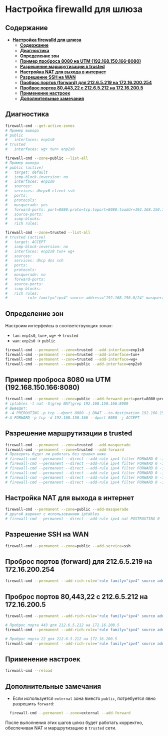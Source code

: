 # **Настройка firewalld для шлюза**

## **Содержание**
- [**Настройка firewalld для шлюза**](#настройка-firewalld-для-шлюза)
  - [**Содержание**](#содержание)
  - [**Диагностика**](#диагностика)
  - [**Определение зон**](#определение-зон)
  - [**Пример проброса 8080 на UTM (192.168.150.166:8080)**](#пример-проброса-8080-на-utm-1921681501668080)
  - [**Разрешение маршрутизации в trusted**](#разрешение-маршрутизации-в-trusted)
  - [**Настройка NAT для выхода в интернет**](#настройка-nat-для-выхода-в-интернет)
  - [**Разрешение SSH на WAN**](#разрешение-ssh-на-wan)
  - [**Проброс портов (forward) для 212.6.5.219 на 172.16.200.254**](#проброс-портов-forward-для-21265219-на-17216200254)
  - [**Проброс портов 80,443,22 с 212.6.5.212 на 172.16.200.5**](#проброс-портов-8044322-с-21265212-на-172162005)
  - [**Применение настроек**](#применение-настроек)
  - [**Дополнительные замечания**](#дополнительные-замечания)

## **Диагностика**

```bash
firewall-cmd --get-active-zones
# Пример вывода
# public
#   interfaces: enp1s0
# trusted
#   interfaces: wg+ tun+ enp2s0

firewall-cmd --zone=public --list-all
# Пример вывода
# public (active)
#   target: default
#   icmp-block-inversion: no
#   interfaces: enp1s0
#   sources:
#   services: dhcpv6-client ssh
#   ports:
#   protocols:
#   masquerade: yes
#   forward-ports: port=8080:proto=tcp:toport=8080:toaddr=192.168.150.166
#   source-ports:
#   icmp-blocks:
#   rich rules:

firewall-cmd --zone=trusted --list-all
# trusted (active)
#   target: ACCEPT
#   icmp-block-inversion: no
#   interfaces: enp2s0 tun+ wg+
#   sources:
#   services: dhcp dns ssh
#   ports:
#   protocols:
#   masquerade: no
#   forward-ports:
#   source-ports:
#   icmp-blocks:
#   rich rules:
#         rule family="ipv4" source address="192.168.150.0/24" masquerade
```

## **Определение зон**

Настроим интерфейсы в соответствующих зонах:

- `lan`: `enp1s0`, `tun+`, `wg+` → `trusted`
- `wan`: `enp2s0` → `public`

```bash
firewall-cmd --permanent --zone=trusted --add-interface=enp1s0
firewall-cmd --permanent --zone=trusted --add-interface=tun+
firewall-cmd --permanent --zone=trusted --add-interface=wg+
firewall-cmd --permanent --zone=public --add-interface=enp2s0
```

## **Пример проброса 8080 на UTM (192.168.150.166:8080)**

```bash
firewall-cmd --permanent --zone=public --add-forward-port=port=8080:proto=tcp:toport=8080:toaddr=192.168.150.166
# iptables -t nat -S|grep NAT|grep 192.168.150.166:8080
# Выведет:
# -A PREROUTING -p tcp --dport 8080 -j DNAT --to-destination 192.168.150.166:8080
#-A FORWARD -p tcp -d 192.168.150.166 --dport 8080 -j ACCEPT


```

## **Разрешение маршрутизации в trusted**

```bash
firewall-cmd --permanent --zone=trusted --add-masquerade
firewall-cmd --permanent --zone=trusted --add-forward
# Проверить будет ли работать без правил ниже
# firewall-cmd --permanent --direct --add-rule ipv4 filter FORWARD 0 -i enp1s0 -o tun+ -j ACCEPT
# firewall-cmd --permanent --direct --add-rule ipv4 filter FORWARD 0 -i tun+ -o enp1s0 -j ACCEPT
# firewall-cmd --permanent --direct --add-rule ipv4 filter FORWARD 0 -i enp1s0 -o wg+ -j ACCEPT
# firewall-cmd --permanent --direct --add-rule ipv4 filter FORWARD 0 -i wg+ -o enp1s0 -j ACCEPT
# firewall-cmd --permanent --direct --add-rule ipv4 filter FORWARD 0 -i tun+ -o wg+ -j ACCEPT
# firewall-cmd --permanent --direct --add-rule ipv4 filter FORWARD 0 -i wg+ -o tun+ -j ACCEPT
```

## **Настройка NAT для выхода в интернет**

```bash
firewall-cmd --permanent --zone=public --add-masquerade
# другой вариант с использованием iptables
# firewall-cmd --permanent --direct --add-rule ipv4 nat POSTROUTING 0 -o enp2s0 -j MASQUERADE
```

## **Разрешение SSH на WAN**

```bash
firewall-cmd --permanent --zone=public --add-service=ssh
```

## **Проброс портов (forward) для 212.6.5.219 на 172.16.200.254**
```bash
firewall-cmd --permanent --add-rich-rule='rule family="ipv4" source address="212.6.5.219" forward to address="172.16.200.254"'
```

## **Проброс портов 80,443,22 с 212.6.5.212 на 172.16.200.5**
```bash
firewall-cmd --permanent --add-rich-rule='rule family="ipv4" source address="212.6.5.212" port protocol="tcp" port="80" forward to address="172.16.200.5"'

# Проброс порта 443 для 212.6.5.212 на 172.16.200.5
firewall-cmd --permanent --add-rich-rule='rule family="ipv4" source address="212.6.5.212" port protocol="tcp" port="443" forward to address="172.16.200.5"'

# Проброс порта 22 для 212.6.5.212 на 172.16.200.5
firewall-cmd --permanent --add-rich-rule='rule family="ipv4" source address="212.6.5.212" port protocol="tcp" port="22" forward to address="172.16.200.5"'
```

## **Применение настроек**

```bash
firewall-cmd --reload
```

## **Дополнительные замечания**

- Если используется `external` зона вместо `public`, потребуется явно разрешить `forward`:
```bash
  firewall-cmd --permanent --zone=external --add-forward
```

После выполнения этих шагов шлюз будет работать корректно, обеспечивая NAT и маршрутизацию в `trusted` сети.

